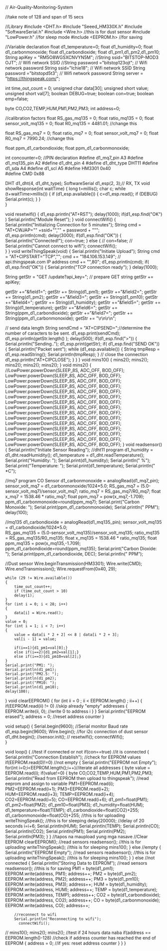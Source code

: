  // Air-Quality-Monitoring-System

//take note of 128 and span of 15 secs

//Library
#include <DHT.h>
#include "Seeed_HM330X.h"
#include "SoftwareSerial.h"
#include <Wire.h> //this is for dust sensor
#include "LowPower.h" //for sleep mode
#include <EEPROM.h> //for saving

//Variable declaration
float d1_temperature=0;
float d1_humidity=0;
float d1_carbonmonoxide;
float d1_carbondioxide;
float d1_pm1,d1_pm2,d1_pm10;
String apiKey = "RM5O8WGSXCNVYN5M";
//String ssid="BITSTOP-MOD3 OJT";    // Wifi network SSID
//String password ="bitstop123ojt";  // Wifi network password
String ssid="Ichie18";    // Wifi network SSID
String password ="bitstopd5t3";  // Wifi network password
String server = "https://thingspeak.com/";

int time_out_count = 0;
unsigned char data[30];
unsigned short value;
unsigned short val[7];
boolean DEBUG=true;
boolean con=true;
boolean emp=false;

byte CO,CO2,TEMP,HUM,PM1,PM2,PM3;
int address=0;

//calibration factors
float RS_gas_mq135 = 0;
float ratio_mq135 = 0;
float sensor_volt_mq135 = 0;
float R0_mq135 = 4481.01; //change this

float RS_gas_mq7 = 0;
float ratio_mq7 = 0;
float sensor_volt_mq7 = 0;
float R0_mq7 = 7990.24; //change this

float ppm_d1_carbondioxide;
float ppm_d1_carbonmonoxide;

int concounter=0;
//PIN declaration
#define d1_mq7_pin A3
#define d1_mq135_pin A2
#define d1_dht_pin 4
#define d1_dht_type DHT11
#define d1_sda A4
#define d1_scl A5
#define HM3301 0x40         
#define CMD 0x88            

DHT d1_dht(4, d1_dht_type);
SoftwareSerial d1_esp(2, 3);// RX, TX
void showResponse(int waitTime)
{
    long t=millis();
    char c;
    while (t+waitTime>millis())
    {
      if (d1_esp.available())
      {
        c=d1_esp.read();
        if (DEBUG) Serial.print(c);
      }
    }                   
}

void resetwifi() 
{
    d1_esp.println("AT+RST");
    delay(1000);
    if(d1_esp.find("OK") ) Serial.println("Module Reset");
}
void connectWifi() 
{
    Serial.println("Initializing Connection for 5 minutes");
    String cmd = "AT+CWJAP=\"" +ssid+"\",\"" + password + "\"";    
    d1_esp.println(cmd);
    delay(3000);
    if(d1_esp.find("OK")) 
    {
        Serial.println("Connected!");
        con=true;
    }
    else 
    {
//        con=false;
//        Serial.println("Cannot connect to wifi");
        connectWifi();    
    }
}
void writeThingSpeak(void)
{
  Serial.println("Initiate Upload");
  String cmd = "AT+CIPSTART=\"TCP\",\"";
  cmd += "184.106.153.149"; // api.thingspeak.com IP address
  cmd += "\",80";
  d1_esp.println(cmd);
  if( d1_esp.find("OK")) 
  {
      Serial.println("TCP connection ready");
  }
  delay(1000);
  
  String getStr = "GET /update?api_key=";   // prepare GET string
  getStr += apiKey;

  getStr +="&field1=";
  getStr += String(d1_pm1);
  getStr +="&field2=";
  getStr += String(d1_pm2);
  getStr +="&field3=";
  getStr += String(d1_pm10);
  getStr +="&field4=";
  getStr += String(d1_humidity);
  getStr +="&field5=";
  getStr += String(d1_temperature);
  getStr +="&field6=";
  getStr += String(ppm_d1_carbondioxide);
  getStr +="&field7=";
  getStr += String(ppm_d1_carbonmonoxide);
  getStr += "\r\n\r\n";

  // send data length
  String sendCmd = "AT+CIPSEND=";//determine the number of caracters to be sent.
  d1_esp.print(sendCmd);
  d1_esp.println(getStr.length() );
  delay(500);
  if(d1_esp.find(">")) 
  { 
      Serial.println("Sending.."); 
      d1_esp.print(getStr);
      if( d1_esp.find("SEND OK")) 
      { 
          Serial.println("Packet sent");
          while (d1_esp.available()) 
          {
              String tmpResp = d1_esp.readString();
              Serial.println(tmpResp);
          }
          // close the connection
          d1_esp.println("AT+CIPCLOSE");
      }
  }
}
void mins10()
{
    mins2();
    mins2();
    mins2();
    mins2();
    mins2();
}
void mins2()
{
    //LowPower.powerDown(SLEEP_8S, ADC_OFF, BOD_OFF);
    LowPower.powerDown(SLEEP_8S, ADC_OFF, BOD_OFF);
    LowPower.powerDown(SLEEP_8S, ADC_OFF, BOD_OFF);
    LowPower.powerDown(SLEEP_8S, ADC_OFF, BOD_OFF);
    LowPower.powerDown(SLEEP_8S, ADC_OFF, BOD_OFF);
    LowPower.powerDown(SLEEP_8S, ADC_OFF, BOD_OFF);
    LowPower.powerDown(SLEEP_8S, ADC_OFF, BOD_OFF);
    LowPower.powerDown(SLEEP_8S, ADC_OFF, BOD_OFF);
    LowPower.powerDown(SLEEP_8S, ADC_OFF, BOD_OFF);
    LowPower.powerDown(SLEEP_8S, ADC_OFF, BOD_OFF);
    LowPower.powerDown(SLEEP_8S, ADC_OFF, BOD_OFF);
    LowPower.powerDown(SLEEP_8S, ADC_OFF, BOD_OFF);
    LowPower.powerDown(SLEEP_8S, ADC_OFF, BOD_OFF);
    LowPower.powerDown(SLEEP_8S, ADC_OFF, BOD_OFF);
    LowPower.powerDown(SLEEP_8S, ADC_OFF, BOD_OFF);
}
void readsensor()
{
  Serial.println("Initiate Sensor Reading");
  //dht11 program
    d1_humidity = d1_dht.readHumidity();
    d1_temperature = d1_dht.readTemperature();
    Serial.print("Humidity: ");
    Serial.print(d1_humidity);
    Serial.println(" %");
    Serial.print("Temperature: ");
    Serial.print(d1_temperature);
    Serial.println(" *C");
    
  //mq7 program CO Sensor
    d1_carbonmonoxide = analogRead(d1_mq7_pin); 
    sensor_volt_mq7 = d1_carbonmonoxide/1024*5.0;
    RS_gas_mq7 = (5.0-sensor_volt_mq7)/sensor_volt_mq7;
    ratio_mq7 = RS_gas_mq7/R0_mq7;
    float x_mq7 = 1538.46 * ratio_mq7;
    float ppm_mq7 = pow(x_mq7,-1.709);
    ppm_d1_carbonmonoxide=round(ppm_mq7);
    Serial.print("Carbon Monoxide: "); 
    Serial.print(ppm_d1_carbonmonoxide); 
    Serial.println(" PPM");
    delay(100);
    
  //mq135
    d1_carbondioxide = analogRead(d1_mq135_pin);
    sensor_volt_mq135 = d1_carbondioxide/1024*5.0;   
    RS_gas_mq135 = (5.0-sensor_volt_mq135)/sensor_volt_mq135; 
    ratio_mq135 = RS_gas_mq135/R0_mq135; 
    float x_mq135 = 1538.46 * ratio_mq135;
    float ppm_mq135 = pow(x_mq135,-1.709);
    ppm_d1_carbondioxide=round(ppm_mq135);
    Serial.print("Carbon Dioxide: ");
    Serial.print(ppm_d1_carbondioxide, DEC); 
    Serial.println(" PPM"); 
    
  //Dust sensor
    Wire.beginTransmission(HM3301);
    Wire.write(CMD);
    Wire.endTransmission();
    Wire.requestFrom(0x40, 29);
  
    while (29 != Wire.available()) 
    {
        time_out_count++;
        if (time_out_count > 10)
        delay(1);
    }
    for (int i = 0; i < 28; i++) 
    {
        data[i] = Wire.read();
    }
    value = 0;
    for (int i = 1; i < 7; i++) 
    {
        value = data[i * 2 + 2] << 8 | data[i * 2 + 3];
        val[i - 1] = value;
        
        if(i==1){d1_pm1=val[0];}
        else if(i==2){d1_pm2=val[1];}
        else if(i==3){d1_pm10=val[2];}
    }
    Serial.print("PM1: ");
    Serial.println(d1_pm1);
    Serial.print("PM2.5: ");
    Serial.println(d1_pm2);
    Serial.print("PM10: ");
    Serial.println(d1_pm10);
    delay(100);
}
void clearEEPROM()
{
  for (int ii = 0 ; ii < EEPROM.length() ; ii++) 
  {
    if(EEPROM.read(ii) != 0)                     //skip already "empty" addresses
    {
      EEPROM.write(ii, 0);                       //write 0 to address i
    }
  }
  Serial.println("EEPROM erased");
  address = 0;                                  //reset address counter
}

void setup() 
{
    Serial.begin(9600);  //Serial monitor Baud rate
    d1_esp.begin(9600);
    Wire.begin(); //for i2c connection of dust sensor
    d1_dht.begin();
    //sensor.init();
//    resetwifi();
    connectWifi();    
}

void loop() 
{
  //test if connected or not
    if(con==true) //it is connected 
    {
      Serial.println("Connection Establish");
      //check for EEPROM values
        if(EEPROM.read(0)!=0) //not empty
        {
            Serial.println("EEPROM not Empty");
            for(int i=0;i<EEPROM.length();i++)//iterate all addresses
            {
                byte value = EEPROM.read(i);
                if(value!=0)
                {
                  byte CO,CO2,TEMP,HUM,PM1,PM2,PM3;
                   Serial.println("Read from EEPROM then upload to thingspeak");
                  //read eeprom and assign to variable
                    PM1=EEPROM.read(i);
                    PM2=EEPROM.read(i+1);
                    PM3=EEPROM.read(i+2);
                    HUM=EEPROM.read(i+3);
                    TEMP=EEPROM.read(i+4);
                    CO2=EEPROM.read(i+5);
                    CO=EEPROM.read(i+6);
                    d1_pm1=float(PM1);
                    d1_pm2=float(PM2);
                    d1_pm10=float(PM3);
                    d1_humidity=float(HUM);
                    d1_temperature=float(TEMP);
                    d1_carbondioxide=float(CO2)+255;
                    d1_carbonmonoxide=float(CO)+255;
                  //this is for uploading
                    writeThingSpeak();
                  //this is for sleeping
                    delay(20000); //delay of 20 seconds
                    i=i+6;
                    Serial.println(HUM);
                    Serial.println(TEMP);
                    Serial.println(CO);
                    Serial.println(CO2);
                    Serial.println(PM1);
                    Serial.println(PM2);
                    Serial.println(PM3);
                }
            }
            //tapos na maupload yung mga nasave
          //Clear EEPROM
            clearEEPROM();
          //read sensors
            readsensor();
          //this is for uploading
            writeThingSpeak();
          //this is for sleeping
            mins10();
        }
        else //empty
        {
          Serial.println("EEPROM Empty");
          //read sensors
            readsensor();
          //this is for uploading
            writeThingSpeak();
          //this is for sleeping
            mins10();
        } 
    }
    else //not connected
    {
      Serial.println("Storing Data to EEPROM");
      //read sensors
        readsensor();
      //this is for saving
        PM1 = byte(d1_pm1);
          EEPROM.write(address, PM1);
          address++;
        PM2 = byte(d1_pm2);
          EEPROM.write(address, PM2);
          address++;
        PM3 = byte(d1_pm10);
          EEPROM.write(address, PM3);
          address++;
        HUM = byte(d1_humidity);
          EEPROM.write(address, HUM);
          address++;
        TEMP = byte(d1_temperature);
          EEPROM.write(address, TEMP);
          address++;
        CO2 = byte(d1_carbondioxide);
          EEPROM.write(address, CO2);
          address++;
        CO = byte(d1_carbonmonoxide);
          EEPROM.write(address, CO);
          address++;
          
        //reconnect to wifi
        Serial.println("Reconnecting to wifi");
          connectWifi();
//          mins10();
          mins2();
          mins2();
        //test if 24 hours data naba
        if(address == EEPROM.length()-128)  //check if address counter has reached the end of EEPROM
        {
            address = 0;              //if yes: reset address counter
        }
    }
}
